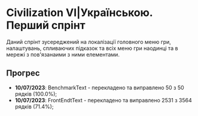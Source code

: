 # Civilization VI|Українською. Перший спрінт
Даний спрінт зусереджений на локалізації головного меню гри, налаштувань, спливаючих підказок та всіх меню гри наодинці та в мережі з пов'язанаими з ними елементами.

## Прогрес
- **10/07/2023**: BenchmarkText - перекладено та виправлено 50 з 50 рядків (100.0%);
- **10/07/2023**: FrontEndtText - перекладено та виправлено 2531 з 3564 рядків (71.4%);
